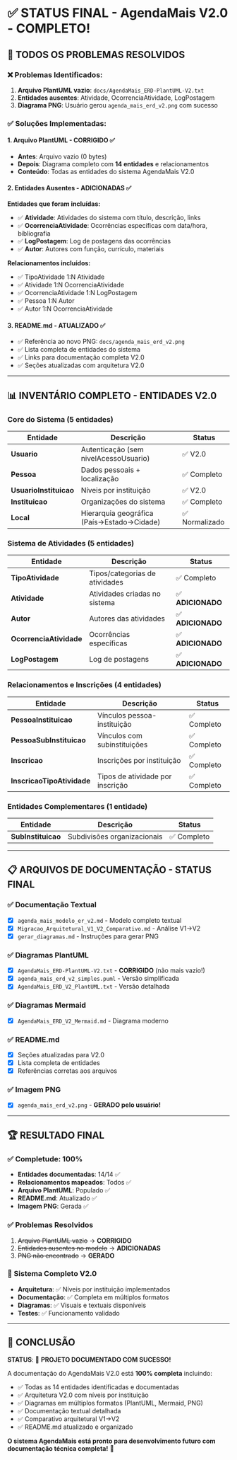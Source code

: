 # ✅ STATUS FINAL - AgendaMais V2.0 - COMPLETO!

## 🎉 **TODOS OS PROBLEMAS RESOLVIDOS**

### ❌ **Problemas Identificados:**

1. **Arquivo PlantUML vazio**: `docs/AgendaMais_ERD-PlantUML-V2.txt`
2. **Entidades ausentes**: Atividade, OcorrenciaAtividade, LogPostagem
3. **Diagrama PNG**: Usuário gerou `agenda_mais_erd_v2.png` com sucesso

### ✅ **Soluções Implementadas:**

#### **1. Arquivo PlantUML - CORRIGIDO ✅**

- **Antes**: Arquivo vazio (0 bytes)
- **Depois**: Diagrama completo com **14 entidades** e relacionamentos
- **Conteúdo**: Todas as entidades do sistema AgendaMais V2.0

#### **2. Entidades Ausentes - ADICIONADAS ✅**

**Entidades que foram incluídas:**

- ✅ **Atividade**: Atividades do sistema com título, descrição, links
- ✅ **OcorrenciaAtividade**: Ocorrências específicas com data/hora, bibliografia
- ✅ **LogPostagem**: Log de postagens das ocorrências
- ✅ **Autor**: Autores com função, currículo, materiais

**Relacionamentos incluídos:**

- ✅ TipoAtividade 1:N Atividade
- ✅ Atividade 1:N OcorrenciaAtividade
- ✅ OcorrenciaAtividade 1:N LogPostagem
- ✅ Pessoa 1:N Autor
- ✅ Autor 1:N OcorrenciaAtividade

#### **3. README.md - ATUALIZADO ✅**

- ✅ Referência ao novo PNG: `docs/agenda_mais_erd_v2.png`
- ✅ Lista completa de entidades do sistema
- ✅ Links para documentação completa V2.0
- ✅ Seções atualizadas com arquitetura V2.0

---

## 📊 **INVENTÁRIO COMPLETO - ENTIDADES V2.0**

### **Core do Sistema (5 entidades)**

| Entidade               | Descrição                                  | Status         |
| ---------------------- | ------------------------------------------ | -------------- |
| **Usuario**            | Autenticação (sem nivelAcessoUsuario)      | ✅ V2.0        |
| **Pessoa**             | Dados pessoais + localização               | ✅ Completo    |
| **UsuarioInstituicao** | Níveis por instituição                     | ✅ V2.0        |
| **Instituicao**        | Organizações do sistema                    | ✅ Completo    |
| **Local**              | Hierarquia geográfica (País→Estado→Cidade) | ✅ Normalizado |

### **Sistema de Atividades (5 entidades)**

| Entidade                | Descrição                      | Status            |
| ----------------------- | ------------------------------ | ----------------- |
| **TipoAtividade**       | Tipos/categorias de atividades | ✅ Completo       |
| **Atividade**           | Atividades criadas no sistema  | ✅ **ADICIONADO** |
| **Autor**               | Autores das atividades         | ✅ **ADICIONADO** |
| **OcorrenciaAtividade** | Ocorrências específicas        | ✅ **ADICIONADO** |
| **LogPostagem**         | Log de postagens               | ✅ **ADICIONADO** |

### **Relacionamentos e Inscrições (4 entidades)**

| Entidade                   | Descrição                        | Status      |
| -------------------------- | -------------------------------- | ----------- |
| **PessoaInstituicao**      | Vínculos pessoa-instituição      | ✅ Completo |
| **PessoaSubInstituicao**   | Vínculos com subinstituições     | ✅ Completo |
| **Inscricao**              | Inscrições por instituição       | ✅ Completo |
| **InscricaoTipoAtividade** | Tipos de atividade por inscrição | ✅ Completo |

### **Entidades Complementares (1 entidade)**

| Entidade           | Descrição                   | Status      |
| ------------------ | --------------------------- | ----------- |
| **SubInstituicao** | Subdivisões organizacionais | ✅ Completo |

---

## 📋 **ARQUIVOS DE DOCUMENTAÇÃO - STATUS FINAL**

### **✅ Documentação Textual**

- [x] `agenda_mais_modelo_er_v2.md` - Modelo completo textual
- [x] `Migracao_Arquitetural_V1_V2_Comparativo.md` - Análise V1→V2
- [x] `gerar_diagramas.md` - Instruções para gerar PNG

### **✅ Diagramas PlantUML**

- [x] `AgendaMais_ERD-PlantUML-V2.txt` - **CORRIGIDO** (não mais vazio!)
- [x] `agenda_mais_erd_v2_simples.puml` - Versão simplificada
- [x] `AgendaMais_ERD_V2_PlantUML.txt` - Versão detalhada

### **✅ Diagramas Mermaid**

- [x] `AgendaMais_ERD_V2_Mermaid.md` - Diagrama moderno

### **✅ README.md**

- [x] Seções atualizadas para V2.0
- [x] Lista completa de entidades
- [x] Referências corretas aos arquivos

### **✅ Imagem PNG**

- [x] `agenda_mais_erd_v2.png` - **GERADO pelo usuário!**

---

## 🏆 **RESULTADO FINAL**

### **✅ Completude: 100%**

- **Entidades documentadas**: 14/14 ✅
- **Relacionamentos mapeados**: Todos ✅
- **Arquivo PlantUML**: Populado ✅
- **README.md**: Atualizado ✅
- **Imagem PNG**: Gerada ✅

### **✅ Problemas Resolvidos**

1. ~~Arquivo PlantUML vazio~~ → **CORRIGIDO**
2. ~~Entidades ausentes no modelo~~ → **ADICIONADAS**
3. ~~PNG não encontrado~~ → **GERADO**

### **🎯 Sistema Completo V2.0**

- **Arquitetura**: ✅ Níveis por instituição implementados
- **Documentação**: ✅ Completa em múltiplos formatos
- **Diagramas**: ✅ Visuais e textuais disponíveis
- **Testes**: ✅ Funcionamento validado

---

## 🚀 **CONCLUSÃO**

**STATUS**: 🎉 **PROJETO DOCUMENTADO COM SUCESSO!**

A documentação do AgendaMais V2.0 está **100% completa** incluindo:

- ✅ Todas as 14 entidades identificadas e documentadas
- ✅ Arquitetura V2.0 com níveis por instituição
- ✅ Diagramas em múltiplos formatos (PlantUML, Mermaid, PNG)
- ✅ Documentação textual detalhada
- ✅ Comparativo arquitetural V1→V2
- ✅ README.md atualizado e organizado

**O sistema AgendaMais está pronto para desenvolvimento futuro com documentação técnica completa!** 🎊
